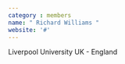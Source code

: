 ```yaml
---
category : members
name: " Richard Williams " 
website: '#'
---
```

Liverpool University
UK - England

